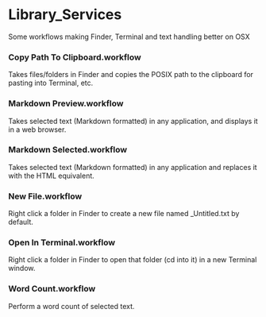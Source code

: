 Library_Services
================

Some workflows making Finder, Terminal and text handling better on OSX

### Copy Path To Clipboard.workflow

Takes files/folders in Finder and copies the POSIX path to the clipboard
for pasting into Terminal, etc.

### Markdown Preview.workflow

Takes selected text (Markdown formatted) in any application, and displays
it in a web browser.

### Markdown Selected.workflow

Takes selected text (Markdown formatted) in any application and replaces
it with the HTML equivalent.

### New File.workflow

Right click a folder in Finder to create a new file named _Untitled.txt
by default.

### Open In Terminal.workflow

Right click a folder in Finder to open that folder (cd into it) in a new
Terminal window.

### Word Count.workflow

Perform a word count of selected text.